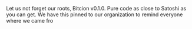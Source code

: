 Let us not forget our roots, Bitcion v0.1.0. Pure code as close to Satoshi as you can get.
We have this pinned to our organization to remind everyone where we came fro
